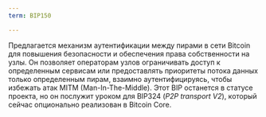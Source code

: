 ```yaml
---
term: BIP150

---
```

Предлагается механизм аутентификации между пирами в сети Bitcoin для повышения безопасности и обеспечения права собственности на узлы. Он позволяет операторам узлов ограничивать доступ к определенным сервисам или предоставлять приоритеты потока данных только определенным пирам, взаимно аутентифицируясь, чтобы избежать атак MITM (Man-In-The-Middle). Этот BIP останется в статусе проекта, но он послужит уроком для BIP324 (*P2P transport V2*), который сейчас опционально реализован в Bitcoin Core.